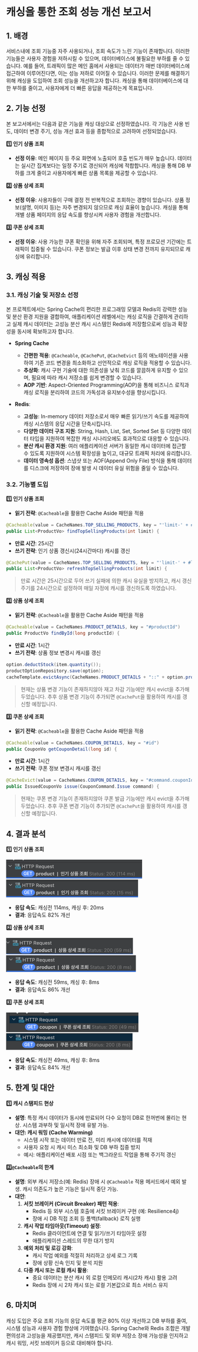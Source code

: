 # 캐싱을 통한 조회 성능 개선 보고서

## 1. 배경

서비스내에 조회 기능중 자주 사용되거나, 조회 속도가 느린 기능이 존재합니다. 이러한 기능들은 사용자 경험을 저하시킬 수 있으며, 데이터베이스에 불필요한 부하를 줄 수 있습니다.
예를 들어, 트래픽이 많은 메인 홈에서 사용되는 데이터가 매번 데이터베이스에 접근하여 이루어진다면, 이는 성능 저하로 이어질 수 있습니다.
이러한 문제를 해결하기 위해 캐싱을 도입하여 조회 성능을 개선하고자 합니다. 캐싱을 통해 데이터베이스에 대한 부하를 줄이고, 사용자에게 더 빠른 응답을 제공하는게 목표입니다.

## 2. 기능 선정

본 보고서에서는 다음과 같은 기능을 캐싱 대상으로 선정하였습니다. 각 기능은 사용 빈도, 데이터 변경 주기, 성능 개선 효과 등을 종합적으로 고려하여 선정되었습니다.

**1️⃣ 인기 상품 조회**

- **선정 이유**: 메인 페이지 등 주요 화면에 노출되어 호출 빈도가 매우 높습니다. 데이터는 실시간 집계보다는 일정 주기로 갱신되어 캐싱에 적합합니다. 캐싱을 통해 DB 부하를 크게 줄이고 사용자에게 빠른 상품 목록을 제공할 수 있습니다.

**2️⃣ 상품 상세 조회**

- **선정 이유**: 사용자들이 구매 결정 전 반복적으로 조회하는 경향이 있습니다. 상품 정보(설명, 이미지 등)는 자주 변경되지 않으므로 캐싱 효율이 높습니다. 캐싱을 통해 개별 상품 페이지의 응답 속도를 향상시켜 사용자 경험을 개선합니다.

**3️⃣ 쿠폰 상세 조회**

- **선정 이유**: 사용 가능한 쿠폰 확인을 위해 자주 조회되며, 특정 프로모션 기간에는 트래픽이 집중될 수 있습니다. 쿠폰 정보는 발급 이후 상태 변경 전까지 유지되므로 캐싱에 유리합니다.

## 3. 캐싱 적용

### 3.1. 캐싱 기술 및 저장소 선정

본 프로젝트에서는 Spring Cache의 편리한 프로그래밍 모델과 Redis의 강력한 성능 및 분산 환경 지원을 결합하여, 애플리케이션 레벨에서는 캐싱 로직을 간결하게 관리하고 실제 캐시 데이터는 고성능 분산 캐시 시스템인 Redis에 저장함으로써 성능과 확장성을 동시에 확보하고자 합니다.

- **Spring Cache**

  - **간편한 적용**: `@Cacheable`, `@CachePut`, `@CacheEvict` 등의 애노테이션을 사용하여 기존 코드 변경을 최소화하고 선언적으로 캐싱 로직을 적용할 수 있습니다.
  - **추상화**: 캐시 구현 기술에 대한 의존성을 낮춰 코드를 깔끔하게 유지할 수 있으며, 필요에 따라 캐시 저장소를 쉽게 변경할 수 있습니다.
  - **AOP 기반**: Aspect-Oriented Programming(AOP)을 통해 비즈니스 로직과 캐싱 로직을 분리하여 코드의 가독성과 유지보수성을 향상시킵니다.

- **Redis**:
  - **고성능**: In-memory 데이터 저장소로서 매우 빠른 읽기/쓰기 속도를 제공하여 캐싱 시스템의 응답 시간을 단축시킵니다.
  - **다양한 데이터 구조 지원**: String, Hash, List, Set, Sorted Set 등 다양한 데이터 타입을 지원하여 복잡한 캐싱 시나리오에도 효과적으로 대응할 수 있습니다.
  - **분산 캐시 환경 지원**: 여러 애플리케이션 서버가 동일한 캐시 데이터에 접근할 수 있도록 지원하여 시스템 확장성을 높이고, 대규모 트래픽 처리에 유리합니다.
  - **데이터 영속성 옵션**: 스냅샷 또는 AOF(Append Only File) 방식을 통해 데이터를 디스크에 저장하여 장애 발생 시 데이터 유실 위험을 줄일 수 있습니다.

### 3.2. 기능별 도입

**1️⃣ 인기 상품 조회**

- **읽기 전략**: `@Cacheable`을 활용한 Cache Aside 패턴을 적용

```java
@Cacheable(value = CacheNames.TOP_SELLING_PRODUCTS, key = "'limit-' + #limit")
public List<ProductVo> findTopSellingProducts(int limit) {
```

- **만료 시간**: 25시간
- **쓰기 전략**: 인기 상품 갱신시(24시간마다) 캐시를 갱신

```java
@CachePut(value = CacheNames.TOP_SELLING_PRODUCTS, key = "'limit-' + #limit")
public List<ProductVo> refreshTopSellingProducts(int limit) {
```

> 만료 시간은 25시간으로 두어 쓰기 실패에 의한 캐시 유실을 방지하고, 캐시 갱신 주기를 24시간으로 설정하여 매일 자정에 캐시를 갱신하도록 하였습니다.

**2️⃣ 상품 상세 조회**

- **읽기 전략**: `@Cacheable`을 활용한 Cache Aside 패턴을 적용

```java
@Cacheable(value = CacheNames.PRODUCT_DETAILS, key = "#productId")
public ProductVo findById(long productId) {
```

- **만료 시간**: 1시간
- **쓰기 전략**: 상품 정보 변경시 캐시를 갱신

```java
option.deductStock(item.quantity());
productOptionRepository.save(option);
cacheTemplate.evictAsync(CacheNames.PRODUCT_DETAILS + "::" + option.productId());
```

> 현재는 상품 변경 기능이 존재하지않아 재고 차감 기능에만 캐시 evict을 추가해두었습니다. 추후 상품 변경 기능이 추가되면 `@CachePut`을 활용하여 캐시를 갱신할 예정입니다.

**3️⃣ 쿠폰 상세 조회**

- **읽기 전략**: `@Cacheable`을 활용한 Cache Aside 패턴을 적용

```java
@Cacheable(value = CacheNames.COUPON_DETAILS, key = "#id")
public CouponVo getCouponDetail(long id) {
```

- **만료 시간**: 1시간
- **쓰기 전략**: 쿠폰 정보 변경시 캐시를 갱신

```java
@CacheEvict(value = CacheNames.COUPON_DETAILS, key = "#command.couponId")
public IssuedCouponVo issue(CouponCommand.Issue command) {
```

> 현재는 쿠폰 변경 기능이 존재하지않아 쿠폰 발급 기능에만 캐시 evict을 추가해두었습니다. 추후 쿠폰 변경 기능이 추가되면 `@CachePut`을 활용하여 캐시를 갱신할 예정입니다.

## 4. 결과 분석

**1️⃣ 인기 상품 조회**

![인기상품조회-as-is.png](week6/인기상품조회-as-is.png) ![인기상품조회-to-be.png](week6/인기상품조회-to-be.png)

- **응답 속도**: 캐싱전 114ms, 캐싱 후: 20ms
- **결과**: 응답속도 82% 개선

**2️⃣ 상품 상세 조회**

![상품상세조회-as-is.png](week6/상품상세조회-as-is.png) ![상품상세조회-to-be.png](week6/상품상세조회-to-be.png)

- **응답 속도**: 캐싱전 59ms, 캐싱 후: 8ms
- **결과**: 응답속도 86% 개선

**3️⃣ 쿠폰 상세 조회**

![쿠폰상세조회-as-is.png](week6/쿠폰상세조회-as-is.png) ![쿠폰상세조회-to-be.png](week6/쿠폰상세조회-to-be.png)

- **응답 속도**: 캐싱전 49ms, 캐싱 후: 8ms
- **결과**: 응답속도 84% 개선

## 5. 한계 및 대안

**1️⃣ 캐시 스탬피드 현상**

- **설명**: 특정 캐시 데이터가 동시에 만료되어 다수 요청이 DB로 한꺼번에 몰리는 현상. 시스템 과부하 및 일시적 장애 유발 가능.
- **대안: 캐시 워밍 (Cache Warming)**
  - 시스템 시작 또는 데이터 만료 전, 미리 캐시에 데이터를 적재
  - 사용자 요청 시 캐시 미스 최소화 및 DB 부하 집중 방지
  - 예시: 애플리케이션 배포 시점 또는 백그라운드 작업을 통해 주기적 갱신

**2️⃣`@Cacheable`의 한계**

- **설명**: 외부 캐시 저장소(예: Redis) 장애 시 `@Cacheable` 적용 메서드에서 예외 발생. 캐시 의존도가 높은 기능은 일시적 중단 가능.
- **대안**:
  1.  **서킷 브레이커 (Circuit Breaker) 패턴 적용**:
      - Redis 등 외부 시스템 호출에 서킷 브레이커 구현 (예: Resilience4j)
      - 장애 시 DB 직접 조회 등 폴백(fallback) 로직 실행
  2.  **캐시 작업 타임아웃(Timeout) 설정**:
      - Redis 클라이언트에 연결 및 읽기/쓰기 타임아웃 설정
      - 애플리케이션 스레드의 무한 대기 방지
  3.  **예외 처리 및 로깅 강화**:
      - 캐시 작업 예외를 적절히 처리하고 상세 로그 기록
      - 장애 상황 신속 인지 및 분석 지원
  4.  **다중 캐시 또는 로컬 캐시 활용**:
      - 중요 데이터는 분산 캐시 외 로컬 인메모리 캐시(2차 캐시) 활용 고려
      - Redis 장애 시 2차 캐시 또는 로컬 기본값으로 최소 서비스 유지

## 6. 마치며

캐싱 도입은 주요 조회 기능의 응답 속도를 평균 80% 이상 개선하고 DB 부하를 줄여, 시스템 성능과 사용자 경험 향상에 기여했습니다. Spring Cache와 Redis 조합은 개발 편의성과 고성능을 제공했지만, 캐시 스탬피드 및 외부 저장소 장애 가능성을 인지하고 캐시 워밍, 서킷 브레이커 등으로 대비해야 합니다.
